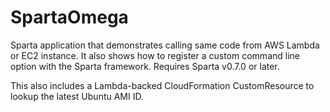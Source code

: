 # SpartaOmega
Sparta application that demonstrates calling same code from AWS Lambda or EC2 instance.  It also shows how to register a custom command line option with the Sparta framework.  Requires Sparta v0.7.0 or later.

This also includes a Lambda-backed CloudFormation CustomResource to lookup the latest Ubuntu AMI ID.
